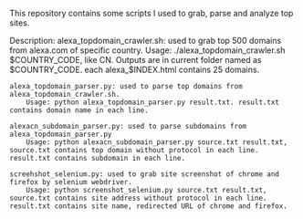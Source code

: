 This repository contains some scripts I used to grab, parse and analyze top sites.

Description:
	alexa_topdomain_crawler.sh: used to grab top 500 domains from alexa.com of specific country.
		Usage: ./alexa_topdomain_crawler.sh $COUNTRY_CODE, like CN. Outputs are in current folder named as $COUNTRY_CODE. each alexa_$INDEX.html contains 25 domains.

	alexa_topdomain_parser.py: used to parse top domains from alexa_topdomain_crawler.sh.
		Usage: python alexa_topdomain_parser.py result.txt. result.txt contains domain name in each line.

	alexacn_subdomain_parser.py: used to parse subdomains from alexa_topdomain_parser.py
		Usage: python alexacn_subdomain_parser.py source.txt result.txt, source.txt contains top domain without protocol in each line. result.txt contains subdomain in each line.

	screehshot_selenium.py: used to grab site screenshot of chrome and firefox by selenium webdriver.
		Usage: python screenshot_selenium.py source.txt result.txt, source.txt contains site address without protocol in each line. result.txt contains site name, redirected URL of chrome and firefox.